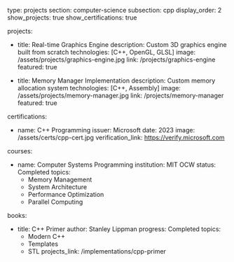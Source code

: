 type: projects
section: computer-science
subsection: cpp
display_order: 2
show_projects: true
show_certifications: true

projects:
  - title: Real-time Graphics Engine
    description: Custom 3D graphics engine built from scratch
    technologies: [C++, OpenGL, GLSL]
    image: /assets/projects/graphics-engine.jpg
    link: /projects/graphics-engine
    featured: true
  
  - title: Memory Manager Implementation
    description: Custom memory allocation system
    technologies: [C++, Assembly]
    image: /assets/projects/memory-manager.jpg
    link: /projects/memory-manager
    featured: true

certifications:
  - name: C++ Programming
    issuer: Microsoft
    date: 2023
    image: /assets/certs/cpp-cert.jpg
    verification_link: https://verify.microsoft.com

courses:
  - name: Computer Systems Programming
    institution: MIT OCW
    status: Completed
    topics:
      - Memory Management
      - System Architecture
      - Performance Optimization
      - Parallel Computing

books:
  - title: C++ Primer
    author: Stanley Lippman
    progress: Completed
    topics:
      - Modern C++
      - Templates
      - STL
    projects_link: /implementations/cpp-primer